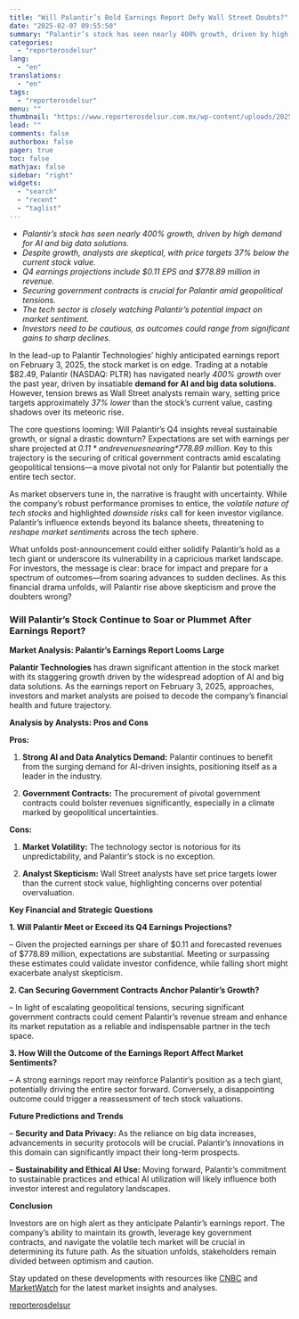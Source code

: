 ```yaml
---
title: "Will Palantir’s Bold Earnings Report Defy Wall Street Doubts?"
date: "2025-02-07 09:55:50"
summary: "Palantir’s stock has seen nearly 400% growth, driven by high demand for AI and big data solutions.Despite growth, analysts are skeptical, with price targets 37% below the current stock value.Q4 earnings projections include $0.11 EPS and $778.89 million in revenue.Securing government contracts is crucial for Palantir amid geopolitical tensions.The tech..."
categories:
  - "reporterosdelsur"
lang:
  - "en"
translations:
  - "en"
tags:
  - "reporterosdelsur"
menu: ""
thumbnail: "https://www.reporterosdelsur.com.mx/wp-content/uploads/2025/02/compressed_img-vk5fLdMW1kBxjDxt1ueIM6jg-480x384.png"
lead: ""
comments: false
authorbox: false
pager: true
toc: false
mathjax: false
sidebar: "right"
widgets:
  - "search"
  - "recent"
  - "taglist"
---
```


* *Palantir’s stock has seen nearly 400% growth, driven by high demand for AI and big data solutions.*
* *Despite growth, analysts are skeptical, with price targets 37% below the current stock value.*
* *Q4 earnings projections include $0.11 EPS and $778.89 million in revenue.*
* *Securing government contracts is crucial for Palantir amid geopolitical tensions.*
* *The tech sector is closely watching Palantir’s potential impact on market sentiment.*
* *Investors need to be cautious, as outcomes could range from significant gains to sharp declines.*

In the lead-up to Palantir Technologies’ highly anticipated earnings report on February 3, 2025, the stock market is on edge. Trading at a notable $82.49, Palantir (NASDAQ: PLTR) has navigated nearly *400% growth* over the past year, driven by insatiable **demand for AI and big data solutions**. However, tension brews as Wall Street analysts remain wary, setting price targets approximately *37% lower* than the stock’s current value, casting shadows over its meteoric rise.

The core questions looming: Will Palantir’s Q4 insights reveal sustainable growth, or signal a drastic downturn? Expectations are set with earnings per share projected at *$0.11* and revenues nearing *$778.89 million*. Key to this trajectory is the securing of critical government contracts amid escalating geopolitical tensions—a move pivotal not only for Palantir but potentially the entire tech sector.

As market observers tune in, the narrative is fraught with uncertainty. While the company’s robust performance promises to entice, the *volatile nature of tech stocks* and highlighted *downside risks* call for keen investor vigilance. Palantir’s influence extends beyond its balance sheets, threatening to *reshape market sentiments* across the tech sphere.

What unfolds post-announcement could either solidify Palantir’s hold as a tech giant or underscore its vulnerability in a capricious market landscape. For investors, the message is clear: brace for impact and prepare for a spectrum of outcomes—from soaring advances to sudden declines. As this financial drama unfolds, will Palantir rise above skepticism and prove the doubters wrong?

### Will Palantir’s Stock Continue to Soar or Plummet After Earnings Report?

**Market Analysis: Palantir’s Earnings Report Looms Large**

**Palantir Technologies** has drawn significant attention in the stock market with its staggering growth driven by the widespread adoption of AI and big data solutions. As the earnings report on February 3, 2025, approaches, investors and market analysts are poised to decode the company’s financial health and future trajectory.

**Analysis by Analysts: Pros and Cons**

**Pros:**  

1. **Strong AI and Data Analytics Demand:** Palantir continues to benefit from the surging demand for AI-driven insights, positioning itself as a leader in the industry.  

2. **Government Contracts:** The procurement of pivotal government contracts could bolster revenues significantly, especially in a climate marked by geopolitical uncertainties.

**Cons:**  

1. **Market Volatility:** The technology sector is notorious for its unpredictability, and Palantir’s stock is no exception.  

2. **Analyst Skepticism:** Wall Street analysts have set price targets lower than the current stock value, highlighting concerns over potential overvaluation.

**Key Financial and Strategic Questions** 

**1. Will Palantir Meet or Exceed its Q4 Earnings Projections?**  

– Given the projected earnings per share of $0.11 and forecasted revenues of $778.89 million, expectations are substantial. Meeting or surpassing these estimates could validate investor confidence, while falling short might exacerbate analyst skepticism.

**2. Can Securing Government Contracts Anchor Palantir’s Growth?**  

– In light of escalating geopolitical tensions, securing significant government contracts could cement Palantir’s revenue stream and enhance its market reputation as a reliable and indispensable partner in the tech space.

**3. How Will the Outcome of the Earnings Report Affect Market Sentiments?**  

– A strong earnings report may reinforce Palantir’s position as a tech giant, potentially driving the entire sector forward. Conversely, a disappointing outcome could trigger a reassessment of tech stock valuations.

**Future Predictions and Trends**

– **Security and Data Privacy:** As the reliance on big data increases, advancements in security protocols will be crucial. Palantir’s innovations in this domain can significantly impact their long-term prospects.  

– **Sustainability and Ethical AI Use:** Moving forward, Palantir’s commitment to sustainable practices and ethical AI utilization will likely influence both investor interest and regulatory landscapes.

**Conclusion**

Investors are on high alert as they anticipate Palantir’s earnings report. The company’s ability to maintain its growth, leverage key government contracts, and navigate the volatile tech market will be crucial in determining its future path. As the situation unfolds, stakeholders remain divided between optimism and caution.

Stay updated on these developments with resources like [CNBC](https://www.cnbc.com) and [MarketWatch](https://www.marketwatch.com) for the latest market insights and analyses.

[reporterosdelsur](https://www.reporterosdelsur.com.mx/news-en/will-palantirs-bold-earnings-report-defy-wall-street-doubts/126527/)
